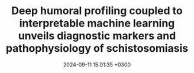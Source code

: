 ---
title: Deep humoral profiling coupled to interpretable machine learning unveils diagnostic markers and pathophysiology of schistosomiasis
description: Saha A*, <strong><u>Chakraborty T*</strong></u>, <strong><u>Rahimikollu J</strong></u>, <strong><u>Xiao H</strong></u>, de Oliveira LBP, Hand TW, Handali S, Secor WE, A OFraga L, Fairley JK✝, <strong><u>Das J✝</strong></u>, Sarkar A✝
date: 2024-09-11 15:01:35 +0300
image: '/images/Deep_humoral_profiling_coupled_to.png'
tags: [Antibodyomics,Machine_Learning]
href : 'https://www.science.org/doi/10.1126/scitranslmed.adk7832'
published: Science Translational Medicine 2024
year : 2024
featured: 
---